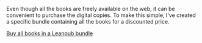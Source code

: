 Even though all the books are freely available on the web, it can be convenient to purchase the digital copies. To make this simple, I've created a specific bundle containing all the books for a discounted price.

<p>
<a class='btn btn-buy' href='https://leanpub.com/b/survivejs-all'>Buy all books in a Leanpub bundle</a>
</p>
